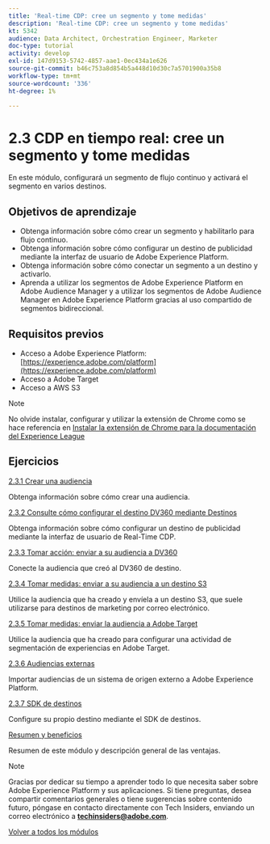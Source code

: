 ```yaml
---
title: 'Real-time CDP: cree un segmento y tome medidas'
description: 'Real-time CDP: cree un segmento y tome medidas'
kt: 5342
audience: Data Architect, Orchestration Engineer, Marketer
doc-type: tutorial
activity: develop
exl-id: 147d9153-5742-4857-aae1-0ec434a1e626
source-git-commit: b46c753a8d854b5a448d10d30c7a5701900a35b8
workflow-type: tm+mt
source-wordcount: '336'
ht-degree: 1%

---
```


# 2.3 CDP en tiempo real: cree un segmento y tome medidas

En este módulo, configurará un segmento de flujo continuo y activará el segmento en varios destinos.

## Objetivos de aprendizaje

- Obtenga información sobre cómo crear un segmento y habilitarlo para flujo continuo.
- Obtenga información sobre cómo configurar un destino de publicidad mediante la interfaz de usuario de Adobe Experience Platform.
- Obtenga información sobre cómo conectar un segmento a un destino y activarlo.
- Aprenda a utilizar los segmentos de Adobe Experience Platform en Adobe Audience Manager y a utilizar los segmentos de Adobe Audience Manager en Adobe Experience Platform gracias al uso compartido de segmentos bidireccional.

## Requisitos previos

- Acceso a Adobe Experience Platform: [https://experience.adobe.com/platform](https://experience.adobe.com/platform)
- Acceso a Adobe Target
- Acceso a AWS S3

>[!NOTE]
>
>No olvide instalar, configurar y utilizar la extensión de Chrome como se hace referencia en [Instalar la extensión de Chrome para la documentación del Experience League](../../gettingstarted/gettingstarted/ex1.md)

## Ejercicios

[2.3.1 Crear una audiencia](./ex1.md)

Obtenga información sobre cómo crear una audiencia.

[2.3.2 Consulte cómo configurar el destino DV360 mediante Destinos](./ex2.md)

Obtenga información sobre cómo configurar un destino de publicidad mediante la interfaz de usuario de Real-Time CDP.

[2.3.3 Tomar acción: enviar a su audiencia a DV360](./ex3.md)

Conecte la audiencia que creó al DV360 de destino.

[2.3.4 Tomar medidas: enviar a su audiencia a un destino S3](./ex4.md)

Utilice la audiencia que ha creado y envíela a un destino S3, que suele utilizarse para destinos de marketing por correo electrónico.

[2.3.5 Tomar medidas: enviar la audiencia a Adobe Target](./ex5.md)

Utilice la audiencia que ha creado para configurar una actividad de segmentación de experiencias en Adobe Target.

[2.3.6 Audiencias externas](./ex6.md)

Importar audiencias de un sistema de origen externo a Adobe Experience Platform.

[2.3.7 SDK de destinos](./ex7.md)

Configure su propio destino mediante el SDK de destinos.

[Resumen y beneficios](./summary.md)

Resumen de este módulo y descripción general de las ventajas.

>[!NOTE]
>
>Gracias por dedicar su tiempo a aprender todo lo que necesita saber sobre Adobe Experience Platform y sus aplicaciones. Si tiene preguntas, desea compartir comentarios generales o tiene sugerencias sobre contenido futuro, póngase en contacto directamente con Tech Insiders, enviando un correo electrónico a **techinsiders@adobe.com**.

[Volver a todos los módulos](../../../overview.md)
